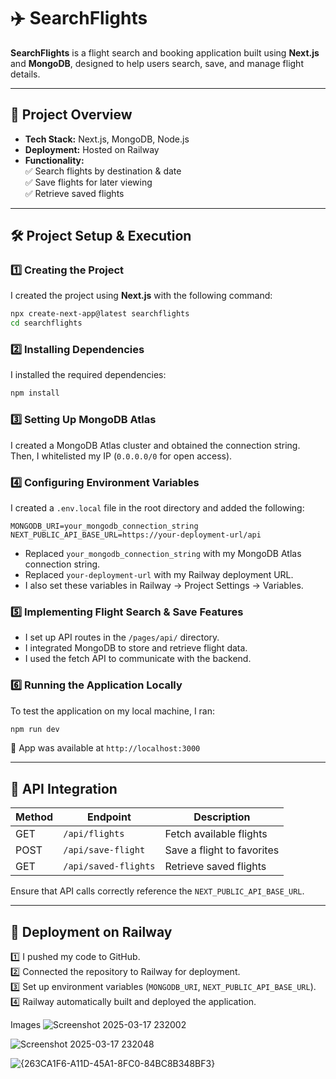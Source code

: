 # ✈️ SearchFlights

**SearchFlights** is a flight search and booking application built using **Next.js** and **MongoDB**, designed to help users search, save, and manage flight details.

---

## 📌 Project Overview

- **Tech Stack:** Next.js, MongoDB, Node.js  
- **Deployment:** Hosted on Railway  
- **Functionality:**  
  ✅ Search flights by destination & date  
  ✅ Save flights for later viewing  
  ✅ Retrieve saved flights  

---

## 🛠️ Project Setup & Execution  

### 1️⃣ Creating the Project  
I created the project using **Next.js** with the following command:  
```sh
npx create-next-app@latest searchflights
cd searchflights
```

### 2️⃣ Installing Dependencies  
I installed the required dependencies:
```sh
npm install
```

### 3️⃣ Setting Up MongoDB Atlas  
I created a MongoDB Atlas cluster and obtained the connection string.  
Then, I whitelisted my IP (`0.0.0.0/0` for open access).

### 4️⃣ Configuring Environment Variables  
I created a `.env.local` file in the root directory and added the following:
```env
MONGODB_URI=your_mongodb_connection_string
NEXT_PUBLIC_API_BASE_URL=https://your-deployment-url/api
```
- Replaced `your_mongodb_connection_string` with my MongoDB Atlas connection string.
- Replaced `your-deployment-url` with my Railway deployment URL.
- I also set these variables in Railway → Project Settings → Variables.

### 5️⃣ Implementing Flight Search & Save Features  
- I set up API routes in the `/pages/api/` directory.
- I integrated MongoDB to store and retrieve flight data.
- I used the fetch API to communicate with the backend.

### 6️⃣ Running the Application Locally  
To test the application on my local machine, I ran:
```sh
npm run dev
```
🔗 App was available at `http://localhost:3000`

---

## 🔗 API Integration  
| Method | Endpoint            | Description                        |
|--------|---------------------|------------------------------------|
| GET    | `/api/flights`      | Fetch available flights           |
| POST   | `/api/save-flight`  | Save a flight to favorites        |
| GET    | `/api/saved-flights` | Retrieve saved flights            |

Ensure that API calls correctly reference the `NEXT_PUBLIC_API_BASE_URL`.

---

## 🚀 Deployment on Railway  
1️⃣ I pushed my code to GitHub.  
2️⃣ Connected the repository to Railway for deployment.  
3️⃣ Set up environment variables (`MONGODB_URI`, `NEXT_PUBLIC_API_BASE_URL`).  
4️⃣ Railway automatically built and deployed the application.  

Images
![Screenshot 2025-03-17 232002](https://github.com/user-attachments/assets/194334c4-6c52-4705-884f-972343c43970)

![Screenshot 2025-03-17 232048](https://github.com/user-attachments/assets/e1c45c97-7e22-441c-8891-73aecbfca95c)

![{263CA1F6-A11D-45A1-8FC0-84BC8B348BF3}](https://github.com/user-attachments/assets/bb304168-312a-4660-a927-5b76442c9ce8)

